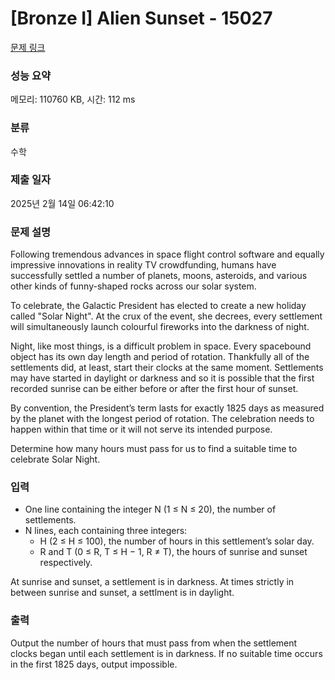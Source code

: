# [Bronze I] Alien Sunset - 15027 

[문제 링크](https://www.acmicpc.net/problem/15027) 

### 성능 요약

메모리: 110760 KB, 시간: 112 ms

### 분류

수학

### 제출 일자

2025년 2월 14일 06:42:10

### 문제 설명

<p>Following tremendous advances in space flight control software and equally impressive innovations in reality TV crowdfunding, humans have successfully settled a number of planets, moons, asteroids, and various other kinds of funny-shaped rocks across our solar system.</p>

<p>To celebrate, the Galactic President has elected to create a new holiday called "Solar Night". At the crux of the event, she decrees, every settlement will simultaneously launch colourful fireworks into the darkness of night.</p>

<p>Night, like most things, is a difficult problem in space. Every spacebound object has its own day length and period of rotation. Thankfully all of the settlements did, at least, start their clocks at the same moment. Settlements may have started in daylight or darkness and so it is possible that the first recorded sunrise can be either before or after the first hour of sunset.</p>

<p>By convention, the President’s term lasts for exactly 1825 days as measured by the planet with the longest period of rotation. The celebration needs to happen within that time or it will not serve its intended purpose.</p>

<p>Determine how many hours must pass for us to find a suitable time to celebrate Solar Night.</p>

### 입력 

 <ul>
	<li>One line containing the integer N (1 ≤ N ≤ 20), the number of settlements.</li>
	<li>N lines, each containing three integers:
	<ul>
		<li>H (2 ≤ H ≤ 100), the number of hours in this settlement’s solar day.</li>
		<li>R and T (0 ≤ R, T ≤ H − 1, R ≠ T), the hours of sunrise and sunset respectively.</li>
	</ul>
	</li>
</ul>

<p>At sunrise and sunset, a settlement is in darkness. At times strictly in between sunrise and sunset, a settlment is in daylight.</p>

### 출력 

 <p>Output the number of hours that must pass from when the settlement clocks began until each settlement is in darkness. If no suitable time occurs in the first 1825 days, output impossible.</p>

